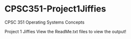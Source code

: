 # CPSC351-Project1Jiffies
CPSC 351 Operating Systems Concepts 

Project 1 Jiffies
View the ReadMe.txt files to view the output!
